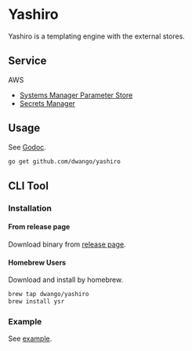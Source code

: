# Yashiro

Yashiro is a templating engine with the external stores.

## Service

AWS

* [Systems Manager Parameter Store](https://docs.aws.amazon.com/systems-manager/)
* [Secrets Manager](https://docs.aws.amazon.com/secretsmanager/)

## Usage

See [Godoc](https://pkg.go.dev/github.com/dwango/yashiro).

```sh
go get github.com/dwango/yashiro
```

## CLI Tool

### Installation

#### From release page

Download binary from [release page](https://github.com/dwango/yashiro/releases).

#### Homebrew Users

Download and install by homebrew.

```sh
brew tap dwango/yashiro
brew install ysr
```

### Example

See [example](./example/).

